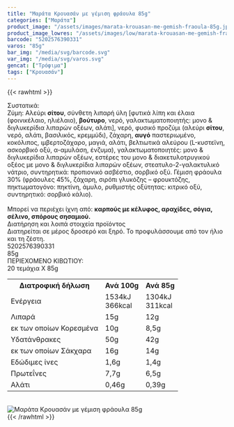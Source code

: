 ```yaml
---
title: "Μαράτα Κρουασάν με γέμιση φράουλα 85g"
categories: ["Μαράτα"]
product_image: "/assets/images/marata-krouasan-me-gemish-fraoula-85g.jpg"
product_image_lowres: "/assets/images/low/marata-krouasan-me-gemish-fraoula-85g.jpg"
barcode: "5202576390331"
varos: "85g"
bar_img: "/media/svg/barcode.svg"
var_img: "/media/svg/varos.svg"
gencat: ["Τρόφιμα"]
tags: ["Κρουασάν"]
---
```

{{< rawhtml >}}

<div class="sload305"><div class="product"><div id="sistatika">Συστατικά:</div><div class="alltext">Ζύμη: Αλεύρι <b>σίτου</b>, σύνθετη λιπαρή ύλη [φυτικά λίπη και έλαια (φοινικέλαιο, ηλιέλαιο), <b>βούτυρο</b>, νερό, γαλακτωματοποιητής: μονο &amp; διγλυκερίδια λιπαρών οξέων, αλάτι], νερό, φυσικό προζύμι (αλεύρι <b>σίτου</b>, νερό, αλάτι, βασιλικός, κρεμμύδι), ζάχαρη, <b>αυγό</b> παστεριωμένο, κοκόλιπος, ιμβερτοζάχαρο, μαγιά, αλάτι, βελτιωτικά αλεύρου (L-κυστεϊνη, ασκορβικό οξύ, α-αμυλάση, ένζυμα), γαλακτωματοποιητές: μονο &amp; διγλυκερίδια λιπαρών οξέων, εστέρες του μονο &amp; διακετυλοτρυγικού οξέος με μονο &amp; διγλυκερίδια λιπαρών οξέων, στεατυλο-2-γαλακτυλικό νάτριο, συντηρητικά: προπιονικό ασβέστιο, σορβικό οξύ. Γέμιση φράουλα 30% (φράουλες 45%, ζάχαρη, σιρόπι γλυκόζης – φρουκτόζης, πηκτωματογόνο: πηκτίνη, άμυλο, ρυθμιστής οξύτητας: κιτρικό οξύ, συντηρητικό: σορβικό κάλιο).<br><br>Μπορεί να περιέχει ίχνη από: <b>καρπούς με κέλυφος, αραχίδες, σόγια, σέλινο, σπόρους σησαμιού.</b></div><div id="loipa">Διατήρηση και λοιπά στοιχεία προϊόντος</div><div class="alltext">Διατηρείται σε μέρος δροσερό και ξηρό. Το προφυλάσσουμε από τον ήλιο και τη ζέστη.</div><div id="barcode"><div id="barimage1"></div><span id="bartext">5202576390331</span></div><div id="varos"><div id="varosimage1"></div><span id="varostext">85g</span></div><div id="kivotio">ΠΕΡΙΕΧΟΜΕΝΟ ΚΙΒΩΤΙΟΥ:<br>20 τεμάχια Χ 85g</div><div class="tabout"><table id="diatable"><tbody><tr><th>Διατροφική δήλωση</th><th>Ανά 100g</th><th>Ανά 85g</th></tr><tr><td class="texr2">Ενέργεια</td><td class="texr">1534kJ<br>366kcal</td><td class="texr">1304kJ<br>311kcal</td></tr><tr><td class="texr2">Λιπαρά</td><td class="texr">15g</td><td class="texr">12g</td></tr><tr><td class="gray">εκ των οποίων Κορεσµένα</td><td class="gray2">10g</td><td class="gray2">8,5g</td></tr><tr><td class="texr2">Yδατάνθρακες</td><td class="texr">50g</td><td class="texr">42g</td></tr><tr><td class="gray">εκ των οποίων Σάκχαρα</td><td class="gray2">16g</td><td class="gray2">14g</td></tr><tr><td class="texr2">Eδώδιμες ίνες</td><td class="texr">1,6g</td><td class="texr">1,4g</td></tr><tr><td class="texr2">Πρωτεΐνες</td><td class="texr">7,7g</td><td class="texr">6,5g</td></tr><tr><td class="texr2">Αλάτι</td><td class="texr">0,46g</td><td class="texr">0,39g</td></tr></tbody></table></div><br><div class="pimg"><img alt="Μαράτα Κρουασάν με γέμιση φράουλα 85g" title="Μαράτα Κρουασάν με γέμιση φράουλα 85g" src="/assets/images/marata-krouasan-me-gemish-fraoula-85g.jpg"></div></div></div>
{{< /rawhtml >}}


